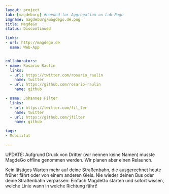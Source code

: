 ```yaml
---
layout: project
lab: [magdeburg] #needed for Aggregation on Lab-Page
imgname: magdeburg/magdego.de.png
title: MagdeGo
status: Discontinued

links:
- url: http://magdego.de
  name: Web-App


collaborators:
- name: Rosario Raulin
  links:
  - url: https://twitter.com/rosario_raulin
    name: twitter
  - url: https://github.com/rosario-raulin
    name: github

- name: Johannes Filter
  links:
  - url: https://twitter.com/fil_ter
    name: twitter
  - url: https://github.com/jfilter
    name: github

tags: 
- Mobilität

---
```


UPDATE: Aufgrund Druck von Dritter (wir nennen keine Namen) musste MagdeGo offline genommen werden. Wir planen aber einen Relaunch.

Kein lästiges Warten mehr auf deine Straßenbahn, die ausgerechnet heute früher fährt oder von einem anderen Gleis. Nie wieder deinen Bus oder deine Straßenbahn verpassen: Einfach MagdeGo starten und sofort wissen, welche Linie wann in welche Richtung fährt!
